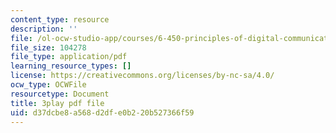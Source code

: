 ```yaml
---
content_type: resource
description: ''
file: /ol-ocw-studio-app/courses/6-450-principles-of-digital-communications-i-fall-2006/d37dcbe8a568d2dfe0b220b527366f59_rei6tud0Tsg.pdf
file_size: 104278
file_type: application/pdf
learning_resource_types: []
license: https://creativecommons.org/licenses/by-nc-sa/4.0/
ocw_type: OCWFile
resourcetype: Document
title: 3play pdf file
uid: d37dcbe8-a568-d2df-e0b2-20b527366f59
---
```

